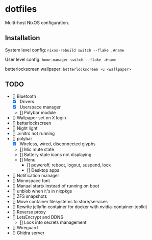 # dotfiles

Multi-host NixOS configuration.

## Installation

System level config:
`nixos-rebuild switch --flake .#name`

User level config:
`home-manager switch --flake .#name`

betterlockscreen wallpaper:
`betterlockscreen -u <wallpaper>`

## TODO

- [] Bluetooth
  - [x] Drivers
  - [x] Userspace manager
  - [] Polybar module
- [] Wallpaper set on X login
- [] betterlockscreen
- [] Night light
- [] .xinitrc not running
- [] polybar
  - [x] Wireless, wired, disconnected glyphs
  - [] Mic mute state
  - [] Battery state icons not displaying
  - [] Menu
    - [] poweroff, reboot, logout, suspend, lock
    - [] Desktop apps
- [] Notification manager
- [] Monospace font
- [] Manual startx instead of running on boot
- [] unblob when it's in nixpkgs
- [] ZFS snapshots
- [] Move container filesystems to store/services
- [] Rewrite jellyfin container for docker with nvidia-container-toolkit
- [] Reverse proxy
- [] LetsEncrypt and DDNS
  - [] Look into secrets management
- [] Wireguard
- [] Ghidra server
